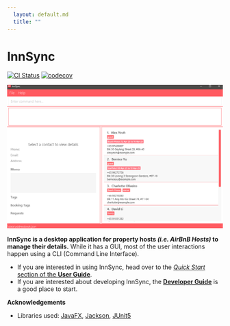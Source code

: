 ```yaml
---
  layout: default.md
  title: ""
---
```


# InnSync

[![CI Status](https://github.com/se-edu/addressbook-level3/workflows/Java%20CI/badge.svg)](https://github.com/se-edu/addressbook-level3/actions)
[![codecov](https://codecov.io/gh/AY2425S2-CS2103T-T16-2/tp/graph/badge.svg?token=NJBP234R72)](https://codecov.io/gh/AY2425S2-CS2103T-T16-2/tp)

![Ui](images/Ui.png)

**InnSync is a desktop application for property hosts _(i.e. AirBnB Hosts)_ to manage their details.** While it has a GUI, most of the user interactions happen using a CLI (Command Line Interface).

* If you are interested in using InnSync, head over to the [_Quick Start_ section of the **User Guide**](UserGuide.html#quick-start).
* If you are interested about developing InnSync, the [**Developer Guide**](DeveloperGuide.html) is a good place to start.


**Acknowledgements**

* Libraries used: [JavaFX](https://openjfx.io/), [Jackson](https://github.com/FasterXML/jackson), [JUnit5](https://github.com/junit-team/junit5)
